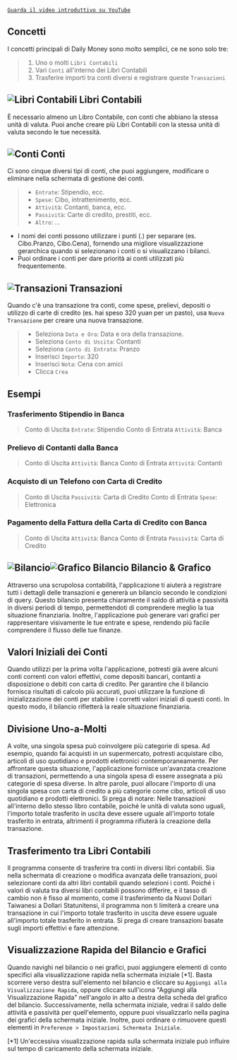 
[`Guarda il video introduttivo su YouTube`](https://youtu.be/uN3GkA_Afuw)

## Concetti

I concetti principali di Daily Money sono molto semplici, ce ne sono solo tre:

> 1. Uno o molti `Libri Contabili`
> 2. Vari `Conti` all'interno dei Libri Contabili
> 3. Trasferire importi tra conti diversi e registrare queste `Transazioni`

## ![Libri Contabili](icon:///notebook-multiple) Libri Contabili

È necessario almeno un Libro Contabile, con conti che abbiano la stessa unità di valuta. Puoi anche creare più Libri Contabili con la stessa unità di valuta secondo le tue necessità.

## ![Conti](icon:///bookmark-multiple) Conti

Ci sono cinque diversi tipi di conti, che puoi aggiungere, modificare o eliminare nella schermata di gestione dei conti.

> - `Entrate`: Stipendio, ecc.
> - `Spese`: Cibo, intrattenimento, ecc.
> - `Attività`: Contanti, banca, ecc.
> - `Passività`: Carte di credito, prestiti, ecc.
> - `Altro`: ...

* I nomi dei conti possono utilizzare i punti (.) per separare (es. Cibo.Pranzo, Cibo.Cena), fornendo una migliore visualizzazione gerarchica quando si selezionano i conti o si visualizzano i bilanci.
* Puoi ordinare i conti per dare priorità ai conti utilizzati più frequentemente.

## ![Transazioni](icon:///receipt) Transazioni 

Quando c'è una transazione tra conti, come spese, prelievi, depositi o utilizzo di carte di credito (es. hai speso 320 yuan per un pasto), usa `Nuova Transazione` per creare una nuova transazione.
> - Seleziona `Data e Ora`: Data e ora della transazione.
> - Seleziona `Conto di Uscita`: Contanti
> - Seleziona `Conto di Entrata`: Pranzo
> - Inserisci `Importo`: 320
> - Inserisci `Nota`: Cena con amici
> - Clicca `Crea`

## Esempi

### Trasferimento Stipendio in Banca

> Conto di Uscita `Entrate`: Stipendio
> Conto di Entrata `Attività`: Banca

### Prelievo di Contanti dalla Banca

> Conto di Uscita `Attività`: Banca
> Conto di Entrata `Attività`: Contanti

### Acquisto di un Telefono con Carta di Credito

> Conto di Uscita `Passività`: Carta di Credito
> Conto di Entrata `Spese`: Elettronica

### Pagamento della Fattura della Carta di Credito con Banca

> Conto di Uscita `Attività`: Banca 
> Conto di Entrata `Passività`: Carta di Credito

## ![Bilancio](icon:///scale-balance)![Grafico Bilancio](icon:///chart-pie) Bilancio & Grafico

Attraverso una scrupolosa contabilità, l'applicazione ti aiuterà a registrare tutti i dettagli delle transazioni e genererà un bilancio secondo le condizioni di query. Questo bilancio presenta chiaramente il saldo di attività e passività in diversi periodi di tempo, permettendoti di comprendere meglio la tua situazione finanziaria. Inoltre, l'applicazione può generare vari grafici per rappresentare visivamente le tue entrate e spese, rendendo più facile comprendere il flusso delle tue finanze.

## Valori Iniziali dei Conti

Quando utilizzi per la prima volta l'applicazione, potresti già avere alcuni conti correnti con valori effettivi, come depositi bancari, contanti a disposizione o debiti con carta di credito. Per garantire che il bilancio fornisca risultati di calcolo più accurati, puoi utilizzare la funzione di inizializzazione dei conti per stabilire i corretti valori iniziali di questi conti. In questo modo, il bilancio rifletterà la reale situazione finanziaria.

## Divisione Uno-a-Molti

A volte, una singola spesa può coinvolgere più categorie di spesa. Ad esempio, quando fai acquisti in un supermercato, potresti acquistare cibo, articoli di uso quotidiano e prodotti elettronici contemporaneamente. Per affrontare questa situazione, l'applicazione fornisce un'avanzata creazione di transazioni, permettendo a una singola spesa di essere assegnata a più categorie di spesa diverse. In altre parole, puoi allocare l'importo di una singola spesa con carta di credito a più categorie come cibo, articoli di uso quotidiano e prodotti elettronici. Si prega di notare: Nelle transazioni all'interno dello stesso libro contabile, poiché le unità di valuta sono uguali, l'importo totale trasferito in uscita deve essere uguale all'importo totale trasferito in entrata, altrimenti il programma rifiuterà la creazione della transazione.

## Trasferimento tra Libri Contabili

Il programma consente di trasferire tra conti in diversi libri contabili. Sia nella schermata di creazione o modifica avanzata delle transazioni, puoi selezionare conti da altri libri contabili quando selezioni i conti. Poiché i valori di valuta tra diversi libri contabili possono differire, e il tasso di cambio non è fisso al momento, come il trasferimento da Nuovi Dollari Taiwanesi a Dollari Statunitensi, il programma non ti limiterà a creare una transazione in cui l'importo totale trasferito in uscita deve essere uguale all'importo totale trasferito in entrata. Si prega di creare transazioni basate sugli importi effettivi e fare attenzione.

## Visualizzazione Rapida del Bilancio e Grafici

Quando navighi nel bilancio o nei grafici, puoi aggiungere elementi di conto specifici alla visualizzazione rapida nella schermata iniziale [*1]. Basta scorrere verso destra sull'elemento nel bilancio e cliccare su `Aggiungi alla Visualizzazione Rapida`, oppure cliccare sull'icona "Aggiungi alla Visualizzazione Rapida" nell'angolo in alto a destra della scheda del grafico del bilancio. Successivamente, nella schermata iniziale, vedrai il saldo delle attività e passività per quell'elemento, oppure puoi visualizzarlo nella pagina dei grafici della schermata iniziale. Inoltre, puoi ordinare o rimuovere questi elementi in `Preferenze > Impostazioni Schermata Iniziale`.

[*1] Un'eccessiva visualizzazione rapida sulla schermata iniziale può influire sul tempo di caricamento della schermata iniziale.
